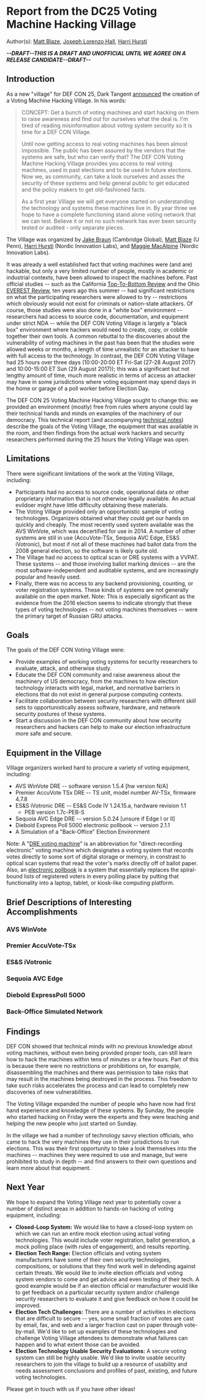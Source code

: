 # Report from the DC25 Voting Machine Hacking Village

Author(s): [Matt Blaze][14], [Joseph Lorenzo Hall][1], [Harri Hursti][4]

***--DRAFT--THIS IS A DRAFT AND UNOFFICIAL UNTIL WE AGREE ON A RELEASE
   CANDIDATE--DRAFT--***

## Introduction

As a new "village" for DEF CON 25, Dark Tangent [announced][3] the
creation of a Voting Machine Hacking Village. In his words:

> CONCEPT: Get a bunch of voting machines and start hacking on them to
> raise awareness and find out for ourselves what the deal is.  I'm
> tired of reading misinformation about voting system security so it
> is time for a DEF CON Village.
>
> Until now getting access to real voting machines has been almost
> impossible.  The public has been assured by the vendors that the
> systems are safe, but who can verify that?  The DEF CON Voting
> Machine Hacking Village provides you access to real voting machines,
> used in past elections and to be used in future elections.  Now we,
> as community, can take a look ourselves and asses the security of
> these systems and help general public to get educated and the policy
> makers to get old-fashioned facts.
>
> As a first year Village we will get everyone started on
> understanding the technology and systems these machines live in.  By
> year three we hope to have a complete functioning stand alone voting
> network that we can test.  Believe it or not no such network has
> ever been security tested or audited - only separate pieces.

The Village was organized by [Jake Braun][7] (Cambridge Global), [Matt
Blaze][8] (U Penn), [Harri Hursti][9] (Nordic Innovation Labs), and
[Maggie MacAlpine][10] (Nordic Innovation Labs).

It was already a well established fact that voting machines were (and
are) hackable, but only a very limited number of people, mostly in
academic or industrial contexts, have been allowed to inspect the
machines before.  Past official studies -- such as the California
[Top-To-Bottom Review][5] and the Ohio [EVEREST Review][6], ten years
ago this summer -- had significant restrictions on what the
participating researchers were allowed to try -- restrictions which
obviously would not exist for criminals or nation-state attackers.  Of
course, those studies were also done in a "white box" environment --
researchers had access to source code, documentation, and equipment
under strict NDA -- while the DEF CON Voting Village is largely a
"black box" environment where hackers would need to create, copy, or
cobble together their own tools.  A common rebuttal to the discoveries
about the vulnerability of voting machines in the past has been that
the studies were allowed weeks or months, a length of time unrealistic
for an attacker to have with full access to the technology.  In
contrast, the DEF CON Voting Village had 25 hours over three days
(10:00-20:00 ET Fri-Sat (27-28 August 2017) and 10:00-15:00 ET Sun (29
August 2017)); this was a significant but not lengthy amount of time,
much more realistic in terms of access an attacker may have in some
jurisdictions where voting equipment may spend days in the home or
garage of a poll worker before Election Day.

The DEF CON 25 Voting Machine Hacking Village sought to change this:
we provided an environment (mostly) free from rules where anyone could
lay their technical hands and minds on examples of the machinery of
our democracy.  This technical report (and accompanying [technical
notes][11]) describe the goals of the Voting Village, the equipment
that was available in the room, and then findings from the actual work
hackers and security researchers performed during the 25 hours the
Voting Village was open.

## Limitations

There were significant limitations of the work at the Voting Village,
including:

* Participants had no access to source code, operational data or other
  proprietary information that is not otherwise legally available.  An
  actual evildoer might have little difficulty obtaining these
  materials.
* The Voting Village provided only an opportunistic sample of voting
  technologies.  Organizers obtained what they could get our hands on
  quickly and cheaply.  The most recently used system available was
  the AVS WinVote, which was decertified for use in 2014.  A number of
  other systems are still in use (AccuVote-TSx, Sequoia AVC Edge, ES&S
  iVotronic), but most if not all of these machines had ballot data
  from the 2008 general election, so the software is likely quite old.
* The Village had no access to optical scan or DRE systems with a
  VVPAT.  These systems -- and those involving ballot marking devices
  -- are the most software-independent and auditable systems, and are
  increasingly popular and heavily used.
* Finally, there was no access to any backend provisioning, counting,
  or voter registration systems.  These kinds of systems are not
  generally available on the open market.  Note: This is especially
  significant as the evidence from the 2016 election seems to indicate
  strongly that these types of voting technologies -- not voting
  machines themselves -- were the primary target of Russian GRU
  attacks.

## Goals

The goals of the DEF CON Voting Village were:

* Provide examples of working voting systems for security researchers
  to evaluate, attack, and otherwise study.
* Educate the DEF CON community and raise awareness about the
  machinery of US democracy, from the machines to how election
  technology interacts with legal, market, and normative barriers in
  elections that do not exist in general purpose computing contexts.
* Facilitate collaboration between security researchers with different
  skill sets to opportunistically assess software, hardware, and
  network security postures of these systems.
* Start a discussion in the DEF CON community about how security
  researchers and hackers can help to make our election infrastructure
  more safe and secure.

## Equipment in the Village

Village organizers worked hard to procure a variety of voting
equipment, including:

* AVS WinVote DRE -- software version 1.5.4 [hw version N/A]
* Premier AccuVote TSx DRE -- TS unit, model number AV-TSx, firmware 4.7.8
* ES&S iVotronic DRE -- ES&S Code IV 1.24.15.a, hardware revision 1.1
  * PEB version 1.7c-PEB-S
* Sequoia AVC Edge DRE -- version 5.0.24 [unsure if Edge I or II]
* Diebold Express Poll 5000 electronic pollbook -- version 2.1.1
* A Simulation of a "Back-Office" Election Environment

Note: A "[DRE voting machine][12]" is an abbreviation for
"direct-recording electronic" voting machine which designates a voting
system that records votes directly to some sort of digital storage or
memory, in constrast to optical scan systems that read the voter's
marks directly off of ballot paper. Also, an [electronic pollbook][13]
is a system that essentially replaces the spiral-bound lists of
registered voters in every polling place by putting that functionality
into a laptop, tablet, or kiosk-like computing platform.

## Brief Descriptions of Interesting Accomplishments

### AVS WinVote

### Premier AccuVote-TSx

### ES&S iVotronic

### Sequoia AVC Edge

### Diebold ExpressPoll 5000

### Back-Office Simulated Network

## Findings

DEF CON showed that technical minds with no previous knowledge about
voting machines, without even being provided proper tools, can still
learn how to hack the machines within tens of minutes or a few
hours. Part of this is because there were no restrictions or
prohibitions on, for example, disassembling the machines and there was
permission to take risks that may result in the machines being
destroyed in the process. This freedom to take such risks accelerates
the process and can lead to completely new discoveries of new
vulnerabilities.

The Voting Village expanded the number of people who have now had
first hand experience and knowledge of these systems. By Sunday, the
people who started hacking on Friday were the experts and they were
teaching and helping the new people who just started on Sunday.

In the village we had a number of technology savvy election officials,
who came to hack the very machines they use in their jurisdictions to
run elections.  This was their first opportunity to take a look
themselves into the machines -- machines they were required to use and
manage, but were prohibited to study in depth -- and find answers to
their own questions and learn more about that equipment.

## Next Year

We hope to expand the Voting Village next year to potentially cover a
number of distinct areas in addition to hands-on hacking of voting
equipment, including:

* **Closed-Loop System:** We would like to have a closed-loop system
  on which we can run an entire mock election using actual voting
  technologies. This would include voter registration, ballot
  generation, a mock polling place (with rules of engagement), and
  results reporting.
* **Election Tech Range:** Election officials and voting system
  manufacturers have some of their own security technologies,
  compositions, or solutions that they find work well in defending
  against certain threats.  We would like to invite election officials
  and voting system vendors to come and get advice and even testing of
  their tech. A good example would be if an election official or
  manufacturer would like to get feedback on a particular security
  system and/or challenge security researchers to evaluate it and give
  feedback on how it could be improved.
* **Election Tech Challenges:** There are a number of activities in
  elections that are difficult to secure -- yes, some small fraction
  of votes are cast by email, fax, and web and a larger fraction cast
  on paper through vote-by-mail.  We'd like to set up examples of
  these technologies and challenge Voting Village attendees to
  demonstrate what failures can happen and to what extent those can be
  avoided.
* **Election Technology Usable Security Evaluations:** A secure voting
  system can still be highly usable. We'd like to invite usable
  security researchers to join the village to build up a resource of
  usability and needs assessment conclusions and profiles of past,
  existing, and future voting technologies.

Please get in touch with us if you have other ideas!

[1]: https://josephhall.org/
[2]: https://github.com/rinon
[3]: https://forum.defcon.org/forum/defcon/dc25-official-unofficial-parties-social-gatherings-events-contests/dc25-villages/voting-machine-hacking-village/226138-new-for-def-con-25-voting-machine-hacking-village
[4]: https://nordicinnovationlabs.com/
[5]: http://www.sos.ca.gov/elections/voting-systems/oversight/top-bottom-review/
[6]: https://www.eac.gov/assets/1/28/EVEREST.pdf
[7]: https://www.cambridgeglobal.com/new-page
[8]: http://www.crypto.com/
[9]: https://nordicinnovationlabs.com/team/harri-hursti/
[10]: https://nordicinnovationlabs.com/team/margaret-macalpine/
[11]: https://github.com/josephlhall/dc25-votingvillage-report/blob/master/notes-from-folks-redact.md
[12]: https://en.wikipedia.org/wiki/DRE_voting_machine
[13]: https://en.wikipedia.org/wiki/Electronic_pollbook
[14]: http://www.crypto.com/

